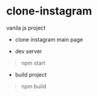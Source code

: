 # clone-instagram

vanila js project
 - clone instagram main page
 
* dev server
 > npm start

* build project
 > npm build
